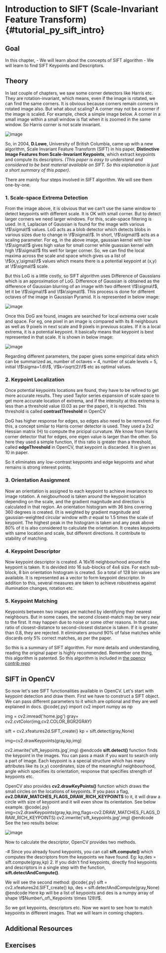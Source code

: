 Introduction to SIFT (Scale-Invariant Feature Transform) {#tutorial_py_sift_intro}
========================================================

Goal
----

In this chapter,
    -   We will learn about the concepts of SIFT algorithm
    -   We will learn to find SIFT Keypoints and Descriptors.

Theory
------

In last couple of chapters, we saw some corner detectors like Harris etc. They are rotation-invariant, which means, even if the image is rotated, we can find the same corners. It is obvious because corners remain corners in rotated image also. But what about scaling? A corner may not be a corner if the image is scaled. For example, check a simple image below. A corner in a small
image within a small window is flat when it is zoomed in the same window. So Harris corner is not scale invariant.

![image](images/sift_scale_invariant.jpg)

So, in 2004, **D.Lowe**, University of British Columbia, came up with a new algorithm, Scale
Invariant Feature Transform (SIFT) in his paper, **Distinctive Image Features from Scale-Invariant
Keypoints**, which extract keypoints and compute its descriptors. *(This paper is easy to understand
and considered to be best material available on SIFT. So this explanation is just a short summary of
this paper)*.

There are mainly four steps involved in SIFT algorithm. We will see them one-by-one.

### 1. Scale-space Extrema Detection

From the image above, it is obvious that we can't use the same window to detect keypoints with
different scale. It is OK with small corner. But to detect larger corners we need larger windows.
For this, scale-space filtering is used. In it, Laplacian of Gaussian is found for the image with
various \f$\sigma\f$ values. LoG acts as a blob detector which detects blobs in various sizes due to
change in \f$\sigma\f$. In short, \f$\sigma\f$ acts as a scaling parameter. For eg, in the above image,
gaussian kernel with low \f$\sigma\f$ gives high value for small corner while guassian kernel with high
\f$\sigma\f$ fits well for larger corner. So, we can find the local maxima across the scale and space
which gives us a list of \f$(x,y,\sigma)\f$ values which means there is a potential keypoint at (x,y) at
\f$\sigma\f$ scale.

But this LoG is a little costly, so SIFT algorithm uses Difference of Gaussians which is an
approximation of LoG. Difference of Gaussian is obtained as the difference of Gaussian blurring of
an image with two different \f$\sigma\f$, let it be \f$\sigma\f$ and \f$k\sigma\f$. This process is done for different octaves of the image in Gaussian Pyramid. It is represented in below image:

![image](images/sift_dog.jpg)

Once this DoG are found, images are searched for local extrema over scale and space. For eg, one pixel in an image is compared with its 8 neighbours as well as 9 pixels in next scale and 9 pixels in previous scales. If it is a local extrema, it is a potential keypoint. It basically means that keypoint is best represented in that scale. It is shown in below image:

![image](images/sift_local_extrema.jpg)

Regarding different parameters, the paper gives some empirical data which can be summarized as, number of octaves = 4, number of scale levels = 5, initial \f$\sigma=1.6\f$, \f$k=\sqrt{2}\f$ etc as optimal values.

### 2. Keypoint Localization

Once potential keypoints locations are found, they have to be refined to get more accurate results.
They used Taylor series expansion of scale space to get more accurate location of extrema, and if the intensity at this extrema is less than a threshold value (0.03 as per the paper), it is rejected. This threshold is called **contrastThreshold** in OpenCV

DoG has higher response for edges, so edges also need to be removed. For this, a concept similar to Harris corner detector is used. They used a 2x2 Hessian matrix (H) to compute the pricipal curvature. We know from Harris corner detector that for edges, one eigen value is larger than the
other. So here they used a simple function, If this ratio is greater than a threshold, called **edgeThreshold** in OpenCV, that keypoint is discarded. It is given as 10 in paper.

So it eliminates any low-contrast keypoints and edge keypoints and what remains is strong interest points.

### 3. Orientation Assignment

Now an orientation is assigned to each keypoint to achieve invariance to image rotation. A neigbourhood is taken around the keypoint location depending on the scale, and the gradient magnitude and direction is calculated in that region. An orientation histogram with 36 bins covering 360 degrees is created. (It is weighted by gradient magnitude and gaussian-weighted circular window
with $\sigma$ equal to 1.5 times the scale of keypoint. The highest peak in the histogram is taken and any peak above 80% of it is also considered to calculate the orientation. It creates keypoints with same location and scale, but different directions. It contribute to stability of matching.

### 4. Keypoint Descriptor

Now keypoint descriptor is created. A 16x16 neighbourhood around the keypoint is taken. It is devided into 16 sub-blocks of 4x4 size. For each sub-block, 8 bin orientation histogram is created.
So a total of 128 bin values are available. It is represented as a vector to form keypoint descriptor. In addition to this, several measures are taken to achieve robustness against illumination changes, rotation etc.

### 5. Keypoint Matching

Keypoints between two images are matched by identifying their nearest neighbours. But in some cases, the second closest-match may be very near to the first. It may happen due to noise or some other reasons. In that case, ratio of closest-distance to second-closest distance is taken. If it is greater than 0.8, they are rejected. It eliminaters around 90% of false matches while discards only
5% correct matches, as per the paper.

So this is a summary of SIFT algorithm. For more details and understanding, reading the original paper is highly recommended. Remember one thing, this algorithm is patented. So this algorithm is included in [the opencv contrib repo](https://github.com/opencv/opencv_contrib)

SIFT in OpenCV
--------------

So now let's see SIFT functionalities available in OpenCV. Let's start with keypoint detection and draw them. First we have to construct a SIFT object. We can pass different parameters to it which are optional and they are well explained in docs.
@code{.py}
import cv2
import numpy as np

img = cv2.imread('home.jpg')
gray= cv2.cvtColor(img,cv2.COLOR_BGR2GRAY)

sift = cv2.xfeatures2d.SIFT_create()
kp = sift.detect(gray,None)

img=cv2.drawKeypoints(gray,kp,img)

cv2.imwrite('sift_keypoints.jpg',img)
@endcode
**sift.detect()** function finds the keypoint in the images. You can pass a mask if you want to
search only a part of image. Each keypoint is a special structure which has many attributes like its
(x,y) coordinates, size of the meaningful neighbourhood, angle which specifies its orientation,
response that specifies strength of keypoints etc.

OpenCV also provides **cv2.drawKeyPoints()** function which draws the small circles on the locations
of keypoints. If you pass a flag, **cv2.DRAW_MATCHES_FLAGS_DRAW_RICH_KEYPOINTS** to it, it will
draw a circle with size of keypoint and it will even show its orientation. See below example.
@code{.py}
img=cv2.drawKeypoints(gray,kp,img,flags=cv2.DRAW_MATCHES_FLAGS_DRAW_RICH_KEYPOINTS)
cv2.imwrite('sift_keypoints.jpg',img)
@endcode
See the two results below:

![image](images/sift_keypoints.jpg)

Now to calculate the descriptor, OpenCV provides two methods.

-#  Since you already found keypoints, you can call **sift.compute()** which computes the descriptors from the keypoints we have found. Eg: kp,des = sift.compute(gray,kp)
2.  If you didn't find keypoints, directly find keypoints and descriptors in a single step with the function, **sift.detectAndCompute()**.

We will see the second method:
@code{.py}
sift = cv2.xfeatures2d.SIFT_create()
kp, des = sift.detectAndCompute(gray,None)
@endcode
Here kp will be a list of keypoints and des is a numpy array of shape
\f$Number\_of\_Keypoints \times 128\f$.

So we got keypoints, descriptors etc. Now we want to see how to match keypoints in different images.
That we will learn in coming chapters.

Additional Resources
--------------------

Exercises
---------
